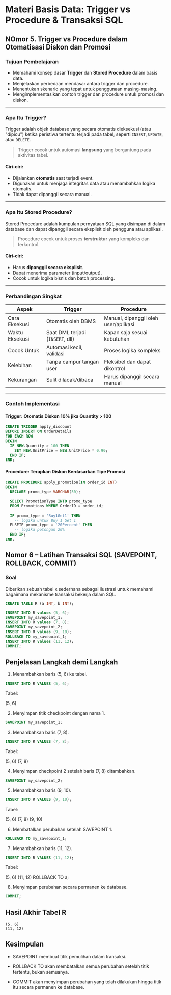 #  Materi Basis Data: Trigger vs Procedure & Transaksi SQL

##  NOmor 5. Trigger vs Procedure dalam Otomatisasi Diskon dan Promosi

###  Tujuan Pembelajaran
- Memahami konsep dasar **Trigger** dan **Stored Procedure** dalam basis data.
- Menjelaskan perbedaan mendasar antara trigger dan procedure.
- Menentukan skenario yang tepat untuk penggunaan masing-masing.
- Mengimplementasikan contoh trigger dan procedure untuk promosi dan diskon.

---

### Apa Itu Trigger?

Trigger adalah objek database yang secara otomatis dieksekusi (atau "dipicu") ketika peristiwa tertentu terjadi pada tabel, seperti `INSERT`, `UPDATE`, atau `DELETE`.

> Trigger cocok untuk automasi **langsung** yang bergantung pada aktivitas tabel.

#### Ciri-ciri:
- Dijalankan **otomatis** saat terjadi event.
- Digunakan untuk menjaga integritas data atau menambahkan logika otomatis.
- Tidak dapat dipanggil secara manual.

---

###  Apa Itu Stored Procedure?

Stored Procedure adalah kumpulan pernyataan SQL yang disimpan di dalam database dan dapat dipanggil secara eksplisit oleh pengguna atau aplikasi.

> Procedure cocok untuk proses **terstruktur** yang kompleks dan terkontrol.

#### Ciri-ciri:
- Harus **dipanggil secara eksplisit**.
- Dapat menerima parameter (input/output).
- Cocok untuk logika bisnis dan batch processing.

---

###  Perbandingan Singkat

| Aspek                       | Trigger                         | Procedure                         |
|----------------------------|----------------------------------|-----------------------------------|
| Cara Eksekusi              | Otomatis oleh DBMS               | Manual, dipanggil oleh user/aplikasi |
| Waktu Eksekusi             | Saat DML terjadi (`INSERT`, dll) | Kapan saja sesuai kebutuhan       |
| Cocok Untuk                | Automasi kecil, validasi         | Proses logika kompleks            |
| Kelebihan                  | Tanpa campur tangan user         | Fleksibel dan dapat dikontrol     |
| Kekurangan                 | Sulit dilacak/dibaca             | Harus dipanggil secara manual     |

---

###  Contoh Implementasi

#### Trigger: Otomatis Diskon 10% jika Quantity > 100

```sql
CREATE TRIGGER apply_discount
BEFORE INSERT ON OrderDetails
FOR EACH ROW
BEGIN
  IF NEW.Quantity > 100 THEN
    SET NEW.UnitPrice = NEW.UnitPrice * 0.90;
  END IF;
END;
```
#### Procedure: Terapkan Diskon Berdasarkan Tipe Promosi
```sql
CREATE PROCEDURE apply_promotion(IN order_id INT)
BEGIN
  DECLARE promo_type VARCHAR(50);
  
  SELECT PromotionType INTO promo_type
  FROM Promotions WHERE OrderID = order_id;
  
  IF promo_type = 'Buy1Get1' THEN
    -- logika untuk Buy 1 Get 1
  ELSEIF promo_type = '20Percent' THEN
    -- logika potongan 20%
  END IF;
END;
```


##  Nomor 6 – Latihan Transaksi SQL (SAVEPOINT, ROLLBACK, COMMIT)

###  Soal
Diberikan sebuah tabel `R` sederhana sebagai ilustrasi untuk memahami bagaimana mekanisme transaksi bekerja dalam SQL.

```sql
CREATE TABLE R (a INT, b INT);

INSERT INTO R values (5, 6);
SAVEPOINT my_savepoint_1;
INSERT INTO R values (7, 8);
SAVEPOINT my_savepoint_2;
INSERT INTO R values (9, 10);
ROLLBACK TO my_savepoint_1;
INSERT INTO R values (11, 12);
COMMIT;
```

## Penjelasan Langkah demi Langkah

1. Menambahkan baris (5, 6) ke tabel.
     
```sql
INSERT INTO R VALUES (5, 6);
```
  Tabel:

  (5, 6)

2. Menyimpan titik checkpoint dengan nama 1.

```sql
SAVEPOINT my_savepoint_1;

```
3. Menambahkan baris (7, 8).
   
```sql
INSERT INTO R VALUES (7, 8);
```
  Tabel:
  
  (5, 6)
  (7, 8)

4. Menyimpan checkpoint 2 setelah baris (7, 8) ditambahkan.

```sql
SAVEPOINT my_savepoint_2;
```

5. Menambahkan baris (9, 10).

```sql
INSERT INTO R VALUES (9, 10);
```

  Tabel:
  
  (5, 6)
  (7, 8)
  (9, 10)

6. Membatalkan perubahan setelah SAVEPOINT 1.

```sql
ROLLBACK TO my_savepoint_1;
````

7. Menambahkan baris (11, 12).

```sql
INSERT INTO R VALUES (11, 12);
```

  Tabel:
  
  (5, 6)
  (11, 12)
  ROLLBACK TO a;

8. Menyimpan perubahan secara permanen ke database.

```sql
COMMIT;
```

## Hasil Akhir Tabel R
```
(5, 6)
(11, 12)
```
## Kesimpulan

- SAVEPOINT membuat titik pemulihan dalam transaksi.

- ROLLBACK TO akan membatalkan semua perubahan setelah titik tertentu, bukan semuanya.

- COMMIT akan menyimpan perubahan yang telah dilakukan hingga titik itu secara permanen ke database.




